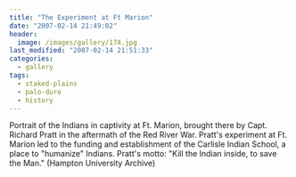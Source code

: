 ```yaml
---
title: "The Experiment at Ft Marion"
date: "2007-02-14 21:49:02"
header:
  image: /images/gallery/174.jpg
last_modified: "2007-02-14 21:51:33"
categories:
  - gallery
tags:
  - staked-plains
  - palo-duro
  - history  
---
```


Portrait of the Indians in captivity at Ft. Marion, brought there by Capt. Richard Pratt in the aftermath of the Red River War. Pratt's experiment at Ft. Marion led to the funding and establishment of the Carlisle Indian School, a place to "humanize" Indians. Pratt's motto: "Kill the Indian inside, to save the Man." (Hampton University Archive)
